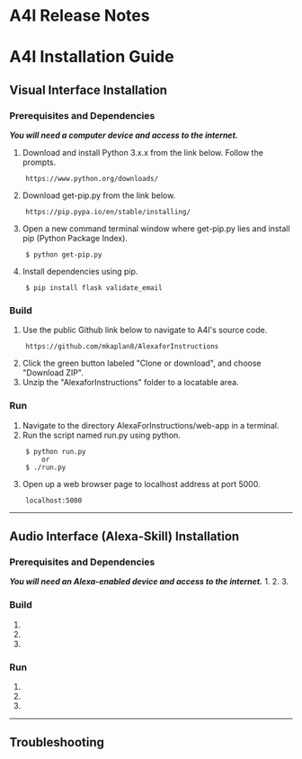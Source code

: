 # A4I Release Notes

# A4I Installation Guide

## Visual Interface Installation

### Prerequisites and Dependencies
***You will need a computer device and access to the internet.***
1. Download and install Python 3.x.x from the link below. Follow the prompts.
```
    https://www.python.org/downloads/
```
2. Download get-pip.py from the link below.
```
    https://pip.pypa.io/en/stable/installing/
```
3. Open a new command terminal window where get-pip.py lies and install pip (Python Package Index).
```
    $ python get-pip.py
```
4. Install dependencies using pip.
```
    $ pip install flask validate_email
```

### Build
1. Use the public Github link below to navigate to A4I's source code.
```
    https://github.com/mkaplan8/AlexaforInstructions
```
2. Click the green button labeled "Clone or download", and choose "Download ZIP".
3. Unzip the "AlexaforInstructions" folder to a locatable area.

### Run
1. Navigate to the directory AlexaForInstructions/web-app in a terminal.
2. Run the script named run.py using python.
```
    $ python run.py
        or
    $ ./run.py
```
3. Open up a web browser page to localhost address at port 5000.
```
    localhost:5000
```
---

## Audio Interface (Alexa-Skill) Installation

### Prerequisites and Dependencies
***You will need an Alexa-enabled device and access to the internet.***
1.
2.
3.

### Build
1.
2.
3.

### Run
1.
2.
3.
---

## Troubleshooting

